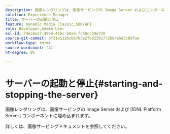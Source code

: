 ```yaml
---
description: 画像レンダリングは、画像サービングの Image Server およびコンポーネント  [!DNL Platform Server]  埋め込まれます。
solution: Experience Manager
title: サーバーの起動と停止
feature: Dynamic Media Classic,SDK/API
role: Developer,Admin,User
exl-id: 79ec6e27-4964-41bc-b8ae-fc50cc59e728
source-git-commit: bf31e5226cbb763e2fb82391772b64e5d5c89fae
workflow-type: tm+mt
source-wordcount: '41'
ht-degree: 0%

---
```


# サーバーの起動と停止{#starting-and-stopping-the-server}

画像レンダリングは、画像サービングの Image Server および [!DNL Platform Server] コンポーネントに埋め込まれます。

詳しくは、画像サービングドキュメントを参照してください。
